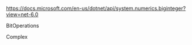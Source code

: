 https://docs.microsoft.com/en-us/dotnet/api/system.numerics.biginteger?view=net-6.0

BitOperations

Complex

